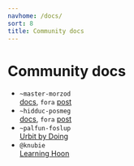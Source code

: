```yaml
---
navhome: /docs/
sort: 8
title: Community docs
---
```


# Community docs

<div>

<ul>

<li><code>~master-morzod</code>
<br />
<a href="https://mardev.urbit.org/docs/">docs</a>, <code>fora</code> <a href="https://urbit.org/fora/posts/~2016.12.25..06.35.44..a1ec~/">post</a></li>

<li><code>~hidduc-posmeg</code>
<br />
<a href="https://fosnut-dandut.urbit.org/pages/hidducs-notes/tutorial/">docs</a>, <code>fora</code> <a href="https://urbit.org/fora/posts/~2017.2.12..21.54.40..6fde~/">post</a></li>

<li><code>~palfun-foslup</code>
<br />
<a href="https://github.com/Fang-/Urbit-By-Doing">Urbit by Doing</a></li>

<li><code>@knubie</code>
<br />
<a href="https://github.com/knubie/learning-hoon">Learning Hoon</a></li>

</ul>

</div>
